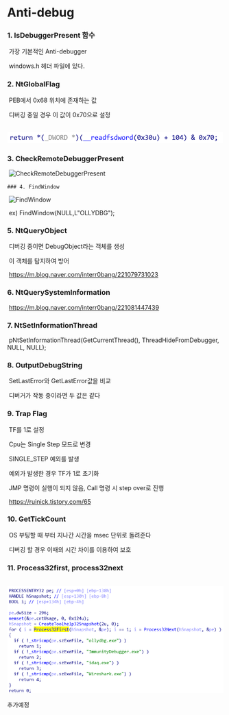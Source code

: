# Anti-debug

### 1. IsDebuggerPresent 함수

​	가장 기본적인 Anti-debugger

​	windows.h 헤더 파일에 있다.

### 2. NtGlobalFlag

​	PEB에서 0x68 위치에 존재하는 값

​	디버깅 중일 경우 이 값이 0x70으로 설정

​	![NtGlobalFlag](https://github.com/aht7525/aht7525.github.io/blob/master/img/ntglobalflag.PNG?raw=true)

### 3. CheckRemoteDebuggerPresent

​	![CheckRemoteDebuggerPresent](https://mblogthumb-phinf.pstatic.net/MjAxNzA4MTBfMTYg/MDAxNTAyMzYyMjk2MTE2.AubJAAXo-q6VgN82SqWFxdA-OaeSu7MrwC5nYdppjScg.rMYi1hT2fqRW-l4iEkxB9WtK-xEgFsR99ySPqWLjegIg.PNG.interr0bang/K-001.png?type=w800)

	### 4. FindWindow

​	![FindWindow](https://mblogthumb-phinf.pstatic.net/MjAxNzA4MTFfNSAg/MDAxNTAyNDE3MTM5MzE5.qhKs4meYG4bMPDcQerIlst56KrJZN5URB9c2Up4vgYAg.xEurVmxryRNxwu9wET21ah5SJ8b_tiohgJsrazObCswg.PNG.interr0bang/K-001.png?type=w800)

​	ex) FindWindow(NULL,L"OLLYDBG");

### 5. NtQueryObject

​	디버깅 중이면 DebugObject라는 객체를 생성

​	이 객체를 탐지하여 방어

​	https://m.blog.naver.com/interr0bang/221079731023

### 6. NtQuerySystemInformation

​	https://m.blog.naver.com/interr0bang/221081447439

### 7. NtSetInformationThread

​	pNtSetInformationThread(GetCurrentThread(), ThreadHideFromDebugger, NULL, NULL);

### 8. OutputDebugString

​	SetLastError와 GetLastError값을 비교

​	디버거가 작동 중이라면 두 값은 같다

### 9. Trap Flag

​	TF를 1로 설정

​	Cpu는 Single Step 모드로 변경

​	SINGLE_STEP 예외를 발생

​	예외가 발생한 경우 TF가 1로 초기화

​	JMP 명령이 실행이 되지 않음, Call 명령 시 step over로 진행

​	https://ruinick.tistory.com/65

### 10. GetTickCount

​	OS 부팅할 때 부터 지나간 시간을 msec 단위로 돌려준다

​	디버깅 할 경우 이때의 시간 차이를 이용하여 보호



### 11. Process32first, process32next

​	![process32](https://github.com/aht7525/aht7525.github.io/blob/master/img/process32.png?raw=true)



추가예정
